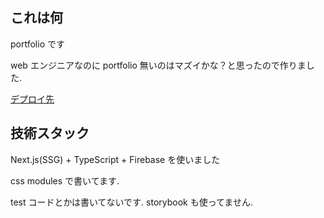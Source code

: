 ## これは何

portfolio です

web エンジニアなのに portfolio 無いのはマズイかな？と思ったので作りました.

[デプロイ先](https://rurito0125.dev)

## 技術スタック

Next.js(SSG) + TypeScript + Firebase を使いました

css modules で書いてます.

test コードとかは書いてないです. storybook も使ってません.
